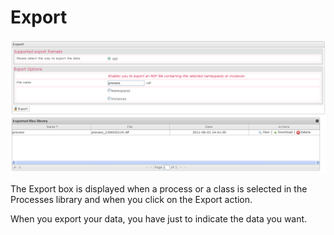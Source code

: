 <!--
created_at: '2012-04-17 14:27:18'
updated_at: '2013-03-13 15:06:49'
authors:
    - 'Jérôme Bogaerts'
contributors:
    - 'Sophie Doublet'
tags:
    - 'Manage Processes'
-->

Export
======

![](../resources/processes-export.png)

The Export box is displayed when a process or a class is selected in the Processes library and when you click on the Export action.<br/>

When you export your data, you have just to indicate the data you want.


